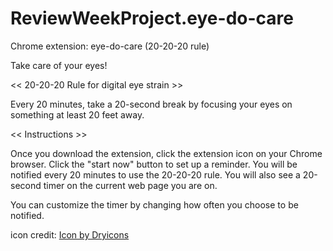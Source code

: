 # ReviewWeekProject.eye-do-care
Chrome extension: eye-do-care (20-20-20 rule)

Take care of your eyes!

<< 20-20-20 Rule for digital eye strain >>

Every 20 minutes, take a 20-second break by focusing your eyes on something at least 20 feet away.

<< Instructions >>

Once you download the extension, click the extension icon on your Chrome browser. Click the "start now" button to set up a reminder. You will be notified every 20 minutes to use the 20-20-20 rule. You will also see a 20-second timer on the current web page you are on.

You can customize the timer by changing how often you choose to be notified.


icon credit:
<a href='https://dryicons.com/icon/eye-icon-9403'> Icon by Dryicons </a>
